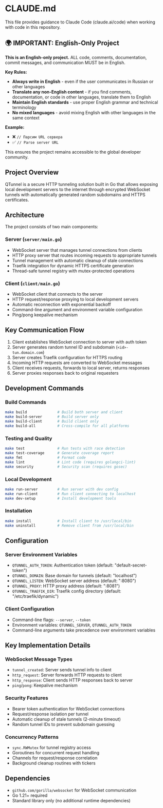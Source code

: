 # CLAUDE.md

This file provides guidance to Claude Code (claude.ai/code) when working with code in this repository.

## 🌍 IMPORTANT: English-Only Project

**This is an English-only project.** ALL code, comments, documentation, commit messages, and communication MUST be in English.

**Key Rules:**
- **Always write in English** - even if the user communicates in Russian or other languages
- **Translate any non-English content** - if you find comments, documentation, or code in other languages, translate them to English
- **Maintain English standards** - use proper English grammar and technical terminology
- **No mixed languages** - avoid mixing English with other languages in the same context

**Example:**
- ❌ `// Парсим URL сервера` 
- ✅ `// Parse server URL`

This ensures the project remains accessible to the global developer community.

## Project Overview

QTunnel is a secure HTTP tunneling solution built in Go that allows exposing local development servers to the internet through encrypted WebSocket tunnels with automatically generated random subdomains and HTTPS certificates.

## Architecture

The project consists of two main components:

### Server (`server/main.go`)
- WebSocket server that manages tunnel connections from clients
- HTTP proxy server that routes incoming requests to appropriate tunnels
- Tunnel management with automatic cleanup of stale connections
- Traefik integration for dynamic HTTPS certificate generation
- Thread-safe tunnel registry with mutex-protected operations

### Client (`client/main.go`)
- WebSocket client that connects to the server
- HTTP request/response proxying to local development servers
- Automatic reconnection with exponential backoff
- Command-line argument and environment variable configuration
- Ping/pong keepalive mechanism

## Key Communication Flow

1. Client establishes WebSocket connection to server with auth token
2. Server generates random tunnel ID and subdomain (`<id>-tun.domain.com`)
3. Server creates Traefik configuration for HTTPS routing
4. Incoming HTTP requests are converted to WebSocket messages
5. Client receives requests, forwards to local server, returns responses
6. Server proxies responses back to original requesters

## Development Commands

### Build Commands
```bash
make build              # Build both server and client
make build-server       # Build server only  
make build-client       # Build client only
make build-all          # Cross-compile for all platforms
```

### Testing and Quality
```bash
make test               # Run tests with race detection
make test-coverage      # Generate coverage report
make fmt                # Format code
make lint               # Lint code (requires golangci-lint)
make security           # Security scan (requires gosec)
```

### Local Development
```bash
make run-server         # Run server with dev config
make run-client         # Run client connecting to localhost
make dev-setup          # Install development tools
```

### Installation
```bash
make install            # Install client to /usr/local/bin
make uninstall          # Remove client from /usr/local/bin
```

## Configuration

### Server Environment Variables
- `QTUNNEL_AUTH_TOKEN`: Authentication token (default: "default-secret-token")
- `QTUNNEL_DOMAIN`: Base domain for tunnels (default: "localhost")
- `QTUNNEL_LISTEN`: WebSocket server address (default: ":8080")
- `QTUNNEL_PROXY`: HTTP proxy address (default: ":8081")
- `QTUNNEL_TRAEFIK_DIR`: Traefik config directory (default: "/etc/traefik/dynamic")

### Client Configuration
- Command-line flags: `--server`, `--token`
- Environment variables: `QTUNNEL_SERVER`, `QTUNNEL_AUTH_TOKEN`
- Command-line arguments take precedence over environment variables

## Key Implementation Details

### WebSocket Message Types
- `tunnel_created`: Server sends tunnel info to client
- `http_request`: Server forwards HTTP requests to client  
- `http_response`: Client sends HTTP responses back to server
- `ping`/`pong`: Keepalive mechanism

### Security Features
- Bearer token authentication for WebSocket connections
- Request/response isolation per tunnel
- Automatic cleanup of stale tunnels (2-minute timeout)
- Random tunnel IDs to prevent subdomain guessing

### Concurrency Patterns
- `sync.RWMutex` for tunnel registry access
- Goroutines for concurrent request handling
- Channels for request/response correlation
- Background cleanup routines with tickers

## Dependencies

- `github.com/gorilla/websocket` for WebSocket communication
- Go 1.21+ required
- Standard library only (no additional runtime dependencies)